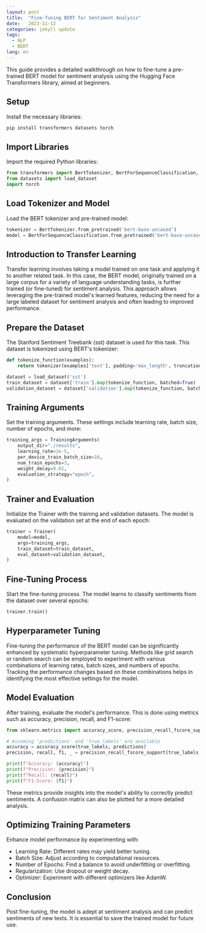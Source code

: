 ```yaml
---
layout: post
title:  "Fine-Tuning BERT for Sentiment Analysis"
date:   2023-11-12
categories: jekyll update
tags: 
  - NLP
  - BERT
lang: en
---
```


This guide provides a detailed walkthrough on how to fine-tune a pre-trained BERT model for sentiment analysis using the Hugging Face Transformers library, aimed at beginners.

## Setup

Install the necessary libraries:

```bash
pip install transformers datasets torch
```

## Import Libraries

Import the required Python libraries:

```python
from transformers import BertTokenizer, BertForSequenceClassification, Trainer, TrainingArguments
from datasets import load_dataset
import torch
```

## Load Tokenizer and Model

Load the BERT tokenizer and pre-trained model:

```python
tokenizer = BertTokenizer.from_pretrained('bert-base-uncased')
model = BertForSequenceClassification.from_pretrained('bert-base-uncased')
```

## Introduction to Transfer Learning

Transfer learning involves taking a model trained on one task and applying it to another related task. In this case, the BERT model, originally trained on a large corpus for a variety of language understanding tasks, is further trained (or fine-tuned) for sentiment analysis. This approach allows leveraging the pre-trained model's learned features, reducing the need for a large labeled dataset for sentiment analysis and often leading to improved performance.

## Prepare the Dataset

The Stanford Sentiment Treebank (sst) dataset is used for this task. This dataset is tokenized using BERT's tokenizer:

```python
def tokenize_function(examples):
    return tokenizer(examples['text'], padding='max_length', truncation=True, max_length=512)

dataset = load_dataset('sst')
train_dataset = dataset['train'].map(tokenize_function, batched=True)
validation_dataset = dataset['validation'].map(tokenize_function, batched=True)
```

## Training Arguments

Set the training arguments. These settings include learning rate, batch size, number of epochs, and more:

```python
training_args = TrainingArguments(
    output_dir="./results",
    learning_rate=2e-5,
    per_device_train_batch_size=16,
    num_train_epochs=3,
    weight_decay=0.01,
    evaluation_strategy="epoch",
)
```

## Trainer and Evaluation

Initialize the Trainer with the training and validation datasets. The model is evaluated on the validation set at the end of each epoch:

```python
trainer = Trainer(
    model=model,
    args=training_args,
    train_dataset=train_dataset,
    eval_dataset=validation_dataset,
)
```

## Fine-Tuning Process

Start the fine-tuning process. The model learns to classify sentiments from the dataset over several epochs:

```python
trainer.train()
```

## Hyperparameter Tuning

Fine-tuning the performance of the BERT model can be significantly enhanced by systematic hyperparameter tuning. Methods like grid search or random search can be employed to experiment with various combinations of learning rates, batch sizes, and numbers of epochs. Tracking the performance changes based on these combinations helps in identifying the most effective settings for the model.

## Model Evaluation

After training, evaluate the model's performance. This is done using metrics such as accuracy, precision, recall, and F1-score:

```python
from sklearn.metrics import accuracy_score, precision_recall_fscore_support

# Assuming 'predictions' and 'true_labels' are available
accuracy = accuracy_score(true_labels, predictions)
precision, recall, f1, _ = precision_recall_fscore_support(true_labels, predictions, average='weighted')

print(f"Accuracy: {accuracy}")
print(f"Precision: {precision}")
print(f"Recall: {recall}")
print(f"F1-Score: {f1}")
```

These metrics provide insights into the model's ability to correctly predict sentiments. A confusion matrix can also be plotted for a more detailed analysis.

## Optimizing Training Parameters

Enhance model performance by experimenting with:

- Learning Rate: Different rates may yield better tuning.
- Batch Size: Adjust according to computational resources.
- Number of Epochs: Find a balance to avoid underfitting or overfitting.
- Regularization: Use dropout or weight decay.
- Optimizer: Experiment with different optimizers like AdamW.

## Conclusion

Post fine-tuning, the model is adept at sentiment analysis and can predict sentiments of new texts. It is essential to save the trained model for future use.
